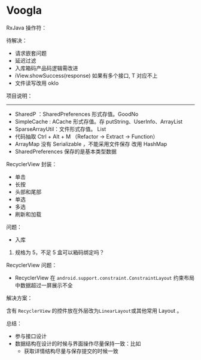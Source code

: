 # Voogla

RxJava 操作符：


待解决：

- 请求嵌套问题
- 延迟过滤
- 入库箱码产品码逻辑需改进
- iView.showSuccess(response) 如果有多个接口, T 对应不上
- 文件读写改用 okIo

项目说明：

-----

- SharedP ：SharedPreferences 形式存值。GoodNo
- SimpleCache : ACache 形式存值。存 putString、UserInfo、ArrayList<QrCodeListData>
- SparseArrayUtil：文件形式存值。 List<QrCodeListData>
- 代码抽取 Ctrl + Alt + M （Refactor -> Extract -> Function）
- ArrayMap 没有 Serializable ，不能采用文件保存 改用 HashMap
- SharedPreferences 保存的是基本类型数据

RecyclerView 封装：

- 单击
- 长按
- 头部和尾部
- 单选
- 多选
- 刷新和加载


问题：

- 入库
1. 规格为 5，不足 5 盒可以箱码绑定吗？

RecyclerView 问题：

- RecyclerView 在 `android.support.constraint.ConstraintLayout` 约束布局中数据超过一屏展示不全

解决方案：

含有 `RecyclerView` 的控件放在外层改为`LinearLayout`或其他常用 Layout 。

总结：

- 参与接口设计
- 数据结构在设计的时候与界面操作尽量保持一致：比如
    - 获取详情结构尽量与保存提交的时候一致
